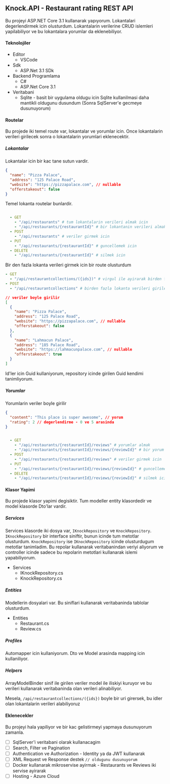 ## Knock.API - Restaurant rating REST API

Bu projeyi ASP.NET Core 3.1 kullanarak yapıyorum. Lokantalari degerlendirmek icin olusturdum. Lokantalarin verilerine CRUD islemleri yapilabiliyor ve bu lokantalara yorumlar da eklenebiliyor.

#### Teknolojiler

- Editor
  - VSCode
- Sdk
  - ASP.Net 3.1 SDk
- Backend Programlama
  - C#
  - ASP.Net Core 3.1
- Veritabani
  - Sqlite - basit bir uygulama oldugu icin Sqlite kullanilmasi daha mantikli oldugunu dusundum (Sonra SqlServer'e gecmeye dusunuyorum)

#### Routelar

Bu projede iki temel route var, lokantalar ve yorumlar icin. Once lokantalarin verileri girilecek sonra o lokantalarin yorumlari eklenecektir.

##### Lokantalar

Lokantalar icin bir kac tane sutun vardir.

```json
{
  "name": "Pizza Palace",
  "address": "125 Palace Road",
  "website": "https://pizzapalace.com", // nullable
  "offerstakeout": false
}
```

Temel lokanta routelar bunlardir.

```yaml

  - GET
    - "/api/restaurants" # tum lokantalarin verileri almak icin
    - "/api/restaurants/{restaurantId}" # bir lokantanin verileri almak icin (Guid kullanarak)
  - POST
    - "/api/restaurants" # veriler girmek icin
  - PUT
    - "/api/restaurants/{restaurantId}" # guncellemek icin
  - DELETE
    - "/api/restaurants/{restaurantId}" # silmek icin

```

Bir den fazla lokanta verileri girmek icin bir route olusturdum

```yaml
- GET
  - "/api/restaurantcollections/({ids})" # virgul ile ayirarak birden fazla lokanta id girilebilir
- POST
  - "/api/restaurantcollections" # birden fazla lokanta verileri girilebilir
```

```json
// veriler boyle girilir
[
  {
    "name": "Pizza Palace",
    "address": "125 Palace Road",
    "website": "https://pizzapalace.com", // nullable
    "offerstakeout": false
  },
  {
    "name": "Lahmacun Palace",
    "address": "185 Palace Road",
    "website": "https://lahmacunpalace.com", // nullable
    "offerstakeout": true
  }
]
```

Id'ler icin Guid kullaniyorum, repository icinde girilen Guid kendimi tanimliyorum.

##### Yorumlar

Yorumlarin veriler boyle girilir

```json
{
  "content": "This place is super awesome", // yorum
  "rating": 2 // degerlendirme - 0 ve 5 arasinda
}
```

```yaml

  - GET
    - "/api/restaurants/{restaurantId}/reviews" # yorumlar almak
    - "/api/restaurants/{restaurantId}/reviews/{reviewId}" # bir yorum
  - POST
    - "/api/restaurants/{restaurantId}/reviews" # veriler girmek icin
  - PUT
    - "/api/restaurants/{restaurantId}/reviews/{reviewId}" # guncellemek icin
  - DELETE
    - "/api/restaurants/{restaurantId}/reviews/{reviewId}" # silmek icin

```

#### Klasor Yapimi

Bu projede klasor yapimi degisiktir. Tum modeller entity klasordedir ve model klasorde Dto'lar vardir.

##### Services

Services klasorde iki dosya var, `IKnockRepository` ve `KnockRepository`. `IKnockRepository` bir interface siniftir, bunun icinde tum metotlar olusturdum. `KnockRepository` ise `IKnockRepository` icinde olusturdugum metotlar tanimladim. Bu repolar kullanarak veritabanindan veriyi aliyorum ve controller icinde sadece bu repolarin metotlari kullanarak islemi yapabiliyorum.

- Services
  - IKnockRepository.cs
  - KnockRepository.cs

##### Entities

Modellerin dosyalari var. Bu siniflari kullanarak veritabaninda tablolar olusturdum.

- Entities
  - Restaurant.cs
  - Review.cs

##### Profiles

Automapper icin kullaniyorum. Dto ve Model arasinda mapping icin kullaniliyor.

##### Helpers

ArrayModelBinder sinif ile girilen veriler model ile iliskiyi kuruyor ve bu verileri kullanarak veritabaninda olan verileri alinabiliyor.

Mesela, `/api/restaurantcollections/({ids})` boyle bir uri girersek, bu idler olan lokantalarin verileri alabiliyoruz

#### Eklenecekler

Bu projeyi hala yapiliyor ve bir kac gelistirmeyi yapmaya dusunuyorum zamanla.

- [ ] SqlServer'i veritabani olarak kullanacagim
- [ ] Search, Filter ve Pagination
- [ ] Authentication ve Authorization - Identity ya da JWT kullanarak
- [ ] XML Request ve Response destek `// oldugunu dusunuyorum`
- [ ] Docker kullanarak mikroservise ayirmak - Restaurants ve Reviews iki servise ayirarak
- [ ] Hosting - Azure Cloud
